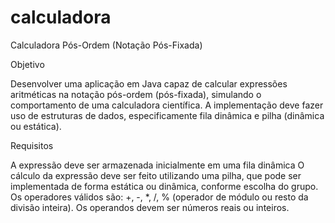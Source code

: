 # calculadora
Calculadora Pós-Ordem (Notação Pós-Fixada)

Objetivo

Desenvolver uma aplicação em Java capaz de calcular expressões aritméticas na notação pós-ordem (pós-fixada), simulando o comportamento de uma calculadora científica. A implementação deve fazer uso de estruturas de dados, especificamente fila dinâmica e pilha (dinâmica ou estática).

Requisitos

A expressão deve ser armazenada inicialmente em uma fila dinâmica
O cálculo da expressão deve ser feito utilizando uma pilha, que pode ser implementada de forma estática ou dinâmica, conforme escolha do grupo.
Os operadores válidos são: +, -, *, /, % (operador de módulo ou resto da divisão inteira). 
Os operandos devem ser números reais ou inteiros.
